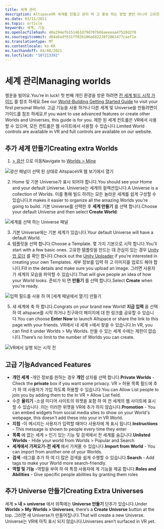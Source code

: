 ```yaml
---
title: 세계 관리
description: AltspaceVR 세계를 만들고 관리 하 고 홍보 하는 방법 뿐만 아니라 고유한 사용자 지정 universe를 생성 하는 방법을 알아보세요.
ms.date: 03/11/2021
ms.topic: article
keywords: 세계, 기능
ms.openlocfilehash: 48a294efb151461d79d707b66aeeeaa47528d2f8
ms.sourcegitcommit: d84a6adf631ff02b106e682238f2861477caef1e
ms.translationtype: MT
ms.contentlocale: ko-KR
ms.lasthandoff: 04/08/2021
ms.locfileid: "107213392"
---
```

# <a name="managing-worlds"></a><span data-ttu-id="53b08-104">세계 관리</span><span class="sxs-lookup"><span data-stu-id="53b08-104">Managing worlds</span></span>

<span data-ttu-id="53b08-105">행운을 빌어요.</span><span class="sxs-lookup"><span data-stu-id="53b08-105">You’re in luck!</span></span> <span data-ttu-id="53b08-106">첫 번째 개인 환경을 방문 하려면 [전 세계 빌드 시작 가이드](world-building-getting-started.md) 를 참조 하세요.</span><span class="sxs-lookup"><span data-stu-id="53b08-106">See our [World-Building Getting Started Guide](world-building-getting-started.md) to visit your first personal World.</span></span> <span data-ttu-id="53b08-107">고급 기능을 사용 하거나 다른 세계 및 Universe을 만들려면이 가이드를 참조 하세요.</span><span class="sxs-lookup"><span data-stu-id="53b08-107">If you want to use advanced features or create other Worlds and Universes, this guide is for you.</span></span> <span data-ttu-id="53b08-108">제한 된 세계 컨트롤은 VR에서 사용할 수 있으며, 모든 컨트롤은 웹 사이트에서 사용할 수 있습니다.</span><span class="sxs-lookup"><span data-stu-id="53b08-108">Limited World controls are available in VR and full controls are available on our website.</span></span>

## <a name="creating-extra-worlds"></a><span data-ttu-id="53b08-109">추가 세계 만들기</span><span class="sxs-lookup"><span data-stu-id="53b08-109">Creating extra Worlds</span></span>

1. <span data-ttu-id="53b08-110">[> 광산](https://account.altvr.com/worlds/my) 으로 이동</span><span class="sxs-lookup"><span data-stu-id="53b08-110">Navigate to [Worlds > Mine](https://account.altvr.com/worlds/my)</span></span>

![광산 패널이 선택 된 상태로 AltspaceVR 웹 보기에서 열기](images/manage-worlds-img-01.png)

2. <span data-ttu-id="53b08-112">Home 및 기본 Universe가 표시 되어야 합니다.</span><span class="sxs-lookup"><span data-stu-id="53b08-112">You should see your Home and your default Universe.</span></span> <span data-ttu-id="53b08-113">Universe는 세계의 컬렉션입니다.</span><span class="sxs-lookup"><span data-stu-id="53b08-113">A Universe is a collection of Worlds.</span></span> <span data-ttu-id="53b08-114">이를 통해 빌드 하려는 모든 놀라운 세계를 쉽게 구성할 수 있습니다.</span><span class="sxs-lookup"><span data-stu-id="53b08-114">It makes it easier to organize all the amazing Worlds you’re going to build.</span></span> <span data-ttu-id="53b08-115">기본 Universe를 선택한 후 **세계 만들기** 를 선택 합니다.</span><span class="sxs-lookup"><span data-stu-id="53b08-115">Choose your default Universe and then select **Create World**:</span></span>

![세계를 선택 하는 Universe 패널](images/manage-worlds-img-02.png)

3. <span data-ttu-id="53b08-117">기본 Universe에는 기본 세계가 있습니다.</span><span class="sxs-lookup"><span data-stu-id="53b08-117">Your default Universe will have a default World.</span></span>
4. <span data-ttu-id="53b08-118">템플릿을 선택 합니다.</span><span class="sxs-lookup"><span data-stu-id="53b08-118">Choose a Template.</span></span> <span data-ttu-id="53b08-119">몇 가지 기본으로 시작 합니다.</span><span class="sxs-lookup"><span data-stu-id="53b08-119">You'll start with a few basic ones.</span></span> <span data-ttu-id="53b08-120">고유한 템플릿을 만드는 데 관심이 있는 경우 [Unity 업 로더](world-building-toolkit-getting-started.md) 를 확인 합니다.</span><span class="sxs-lookup"><span data-stu-id="53b08-120">Check out the [Unity Uploader](world-building-toolkit-getting-started.md) if you’re interested in creating your own Templates.</span></span> <span data-ttu-id="53b08-121">세부 정보를 입력 하 고 이미지를 업로드 해야 합니다.</span><span class="sxs-lookup"><span data-stu-id="53b08-121">Fill in the details and make sure you upload an image.</span></span> <span data-ttu-id="53b08-122">그러면 사용자가 세계의 모습을 파악할 수 있습니다.</span><span class="sxs-lookup"><span data-stu-id="53b08-122">That will give people an idea of how your World looks.</span></span> <span data-ttu-id="53b08-123">준비가 되 면 **만들기** 를 선택 합니다.</span><span class="sxs-lookup"><span data-stu-id="53b08-123">Select **Create** when you’re ready.</span></span>

![입력 필드를 사용 하 여 [세계 패널에서 열기] 만들기](images/manage-worlds-img-03.png)

5. <span data-ttu-id="53b08-125">새 세계에 축 하 합니다.</span><span class="sxs-lookup"><span data-stu-id="53b08-125">Congrats on your brand new World!</span></span> <span data-ttu-id="53b08-126">**지금 입력** 을 선택 하 여 altspace를 시작 하거나 친구와이 페이지에 대 한 링크를 공유할 수 있습니다.</span><span class="sxs-lookup"><span data-stu-id="53b08-126">You can choose **Enter Now** to launch Altspace or share the link to this page with your friends.</span></span> <span data-ttu-id="53b08-127">VR에서 내 세계 >에서 찾을 수 있습니다.</span><span class="sxs-lookup"><span data-stu-id="53b08-127">In VR, you can find it under Worlds > My Worlds.</span></span> <span data-ttu-id="53b08-128">만들 수 있는 세계 수에는 제한이 없습니다.</span><span class="sxs-lookup"><span data-stu-id="53b08-128">There’s no limit to the number of Worlds you can create.</span></span>

![VR에서 실행 되는 시작 전](images/manage-worlds-img-04.png)

## <a name="advanced-features"></a><span data-ttu-id="53b08-130">고급 기능</span><span class="sxs-lookup"><span data-stu-id="53b08-130">Advanced Features</span></span>

* <span data-ttu-id="53b08-131">**개인 세계** -개인 정보를 원하는 경우 **개인** 상자를 선택 합니다.</span><span class="sxs-lookup"><span data-stu-id="53b08-131">**Private Worlds** - Check the **private** box if you want some privacy.</span></span> <span data-ttu-id="53b08-132">VR > 허용 목록 필드에 추가 하 여 사용자가 가입 하도록 허용할 수 있습니다.</span><span class="sxs-lookup"><span data-stu-id="53b08-132">You can Allow List people to join you by adding them to the In VR > Allow List field.</span></span>
* <span data-ttu-id="53b08-133">수준 **올리기** -소셜 미디어 사이트의 위젯을 포함 하 여 전 세계의 웹 사이트에 표시할 수 있습니다 .이는 이러한 위젯을 VR에 추가 하지 않습니다.</span><span class="sxs-lookup"><span data-stu-id="53b08-133">**Promotion** - You can embed widgets from social media sites to show on your World's webpage, this doesn't add these into your in VR World.</span></span>
* <span data-ttu-id="53b08-134">**지침** -이 메시지는 사용자가 입력할 때마다 사용자에 게 표시 됩니다.</span><span class="sxs-lookup"><span data-stu-id="53b08-134">**Instructions** - This message is shown to people every time they enter</span></span>
* <span data-ttu-id="53b08-135">**목록** 에 없는 세계 > 인기 있는 기능 및 검색에서 전 세계를 숨깁니다.</span><span class="sxs-lookup"><span data-stu-id="53b08-135">**Unlisted Worlds** - Hide your world from Worlds > Popular and Search</span></span>
* <span data-ttu-id="53b08-136">**세계에서 가져오기-전 세계** 에서 가져올 수 있습니다.</span><span class="sxs-lookup"><span data-stu-id="53b08-136">**Import from World** - You can import from another one of your Worlds.</span></span>
* <span data-ttu-id="53b08-137">**검색** -태그를 추가 하 여 더 많은 검색을 쉽게 수행할 수 있습니다.</span><span class="sxs-lookup"><span data-stu-id="53b08-137">**Search** - Add tags to make your World more search-friendly.</span></span>
* <span data-ttu-id="53b08-138">**역할 및 기능** -역할을 부여 하 여 특정 사용자에 게 기능을 제공 합니다.</span><span class="sxs-lookup"><span data-stu-id="53b08-138">**Roles and Abilities** - Give specific people abilities by granting them roles</span></span>

## <a name="creating-extra-universes"></a><span data-ttu-id="53b08-139">추가 Universe 만들기</span><span class="sxs-lookup"><span data-stu-id="53b08-139">Creating Extra Universes</span></span>

<span data-ttu-id="53b08-140">세계 **> 내 > universe** 에서 위쪽에는 **Universe 만들기** 단추가 있습니다.</span><span class="sxs-lookup"><span data-stu-id="53b08-140">Under **Worlds > My Worlds > Universes**, there’s a **Create Universe** button at the top.</span></span> <span data-ttu-id="53b08-141">그러면 새 Universe가 만들어집니다.</span><span class="sxs-lookup"><span data-stu-id="53b08-141">That will create a new Universe.</span></span> <span data-ttu-id="53b08-142">Universe는 VR에 아직 표시 되지 않습니다.</span><span class="sxs-lookup"><span data-stu-id="53b08-142">Universes aren’t surfaced in VR yet.</span></span>